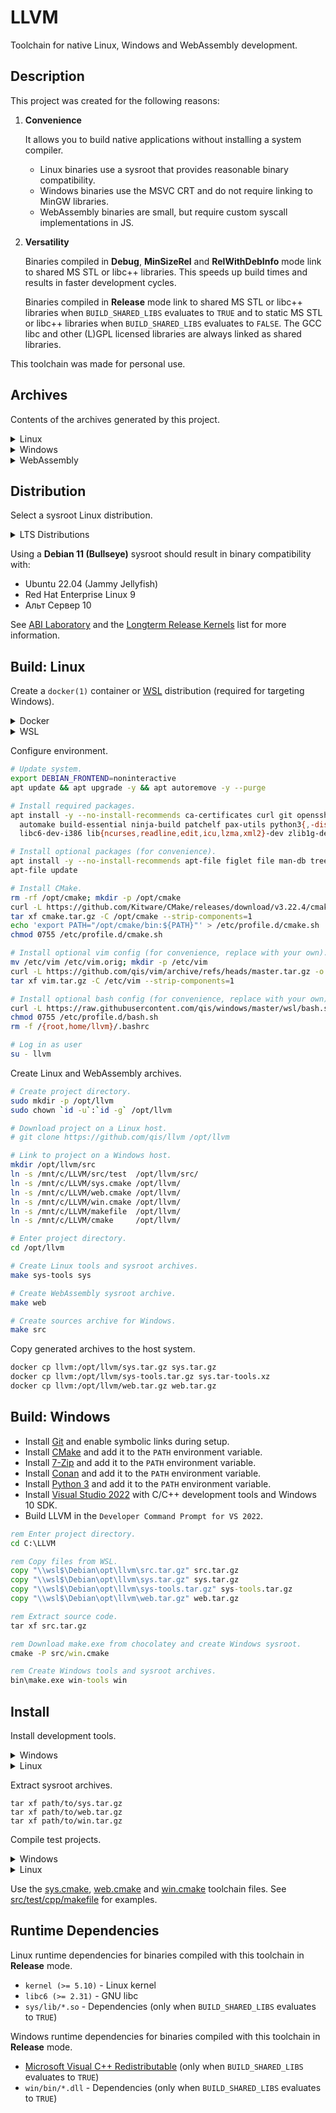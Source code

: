 # LLVM
Toolchain for native Linux, Windows and WebAssembly development.

## Description
This project was created for the following reasons:

1. **Convenience**

   It allows you to build native applications without installing a system compiler.

   - Linux binaries use a sysroot that provides reasonable binary compatibility.
   - Windows binaries use the MSVC CRT and do not require linking to MinGW libraries.
   - WebAssembly binaries are small, but require custom syscall implementations in JS.

2. **Versatility**

   Binaries compiled in **Debug**, **MinSizeRel** and **RelWithDebInfo** mode link to
   shared MS STL or libc++ libraries. This speeds up build times and results in faster
   development cycles.

   Binaries compiled in **Release** mode link to shared MS STL or libc++ libraries
   when `BUILD_SHARED_LIBS` evaluates to `TRUE` and to static MS STL or libc++ libraries
   when `BUILD_SHARED_LIBS` evaluates to `FALSE`. The GCC libc and other (L)GPL licensed
   libraries are always linked as shared libraries.

This toolchain was made for personal use.

## Archives
Contents of the archives generated by this project.

<details>
<summary>Linux</summary>

* `sys.tar.gz` - Linux sysroot
  - `lib/clang/14.0.4/lib/x86_64-pc-linux-gcc/libclang_rt.*.a` - compiler-rt
  - `sys/lib/*.so` - shared libraries meant for distribution

* `sys-tools.tar.gz` - Linux host compiler
  - `lib/clang/14.0.4/include` - compiler headers
  - `lib/*.so` - shared libraries used by compiler tools
  - `bin/*` - compiler tools

</details>

<details>
<summary>Windows</summary>

* `win.tar.gz` - Windows sysroot
  - `win/crt/lib/clang_rt.*-x86_64.lib` - compiler-rt
  - `win/bin/*.dll` - shared libraries meant for distribution

* `win-tools.tar.gz` - Windows host compiler
  - `lib/clang/14.0.4/include` - compiler headers
  - `bin/*.dll` - shared libraries used by compiler tools
  - `bin/*.exe` - compiler tools

</details>

<details>
<summary>WebAssembly</summary>

* `web.tar.gz` - WebAssembly sysroot
  - `lib/clang/14.0.4/lib/wasi/libclang_rt.*-wasm32.a` - compiler-rt

</details>

## Distribution
Select a sysroot Linux distribution.

<details>
<summary>LTS Distributions</summary>

| Distribution                   |      LTS       |    Extended    | Kernel   | GNU libc |
|--------------------------------|:--------------:|:--------------:|----------|----------|
| Debian 8 (Jessie)              |   2020-07-01   |   2025-06-30   | 3.16     | 2.19     |
| Debian 9 (Stretch)             |   2022-07-01   |   2027-06-30   | 4.9      | 2.24     |
| Debian 10 (Buster)             |   2024-07-01   |   2029-06-30   | 4.19     | 2.28     |
| **Debian 11 (Bullseye)**       | **2026-07-01** | **2031-06-30** | **5.10** | **2.31** |
| Ubuntu 16.04 (Xenial Xerus)    |   2021-04-01   |   2026-04-01   | 4.4      | 2.23     |
| Ubuntu 18.04 (Bionic Beaver)   |   2023-04-01   |   2028-04-01   | 5.3      | 2.27     |
| Ubuntu 20.04 (Focal Fossa)     |   2025-04-01   |   2030-04-01   | 5.4      | 2.31     |
| Ubuntu 22.04 (Jammy Jellyfish) |   2027-04-01   |   2032-04-01   | 5.15     | 2.35     |
| Red Hat Enterprise Linux 7     |   2024-06-30   |   2026-06-30   | 3.10     | 2.17     |
| Red Hat Enterprise Linux 8     |   2029-05-31   |   2031-05-31   | 4.18     | 2.28     |
| Red Hat Enterprise Linux 9     |   2032-05-31   |   2034-05-31   | 5.14     | 2.34     |
| Альт Сервер 9                  |   2023-12-31   |                | 4.19     | 2.27     |
| Альт Сервер 10                 |                |                | 5.15     | 2.32     |

</details>

Using a **Debian 11 (Bullseye)** sysroot should result in binary compatibility with:

- Ubuntu 22.04 (Jammy Jellyfish)
- Red Hat Enterprise Linux 9
- Альт Сервер 10

See [ABI Laboratory][abi] and the [Longterm Release Kernels][lts] list for more information.

## Build: Linux
Create a `docker(1)` container or [WSL][wsl] distribution (required for targeting Windows).

<details>
<summary>Docker</summary>

```sh
# Install docker.
sudo apt install -y docker.io
sudo usermod -aG docker `id -un`

# Remove existing container.
docker rm llvm

# Install container and log in as root.
docker run -it -h llvm --name llvm debian:11
```

```sh
# Create user.
useradd -s /bin/bash -d /home/llvm -m -G users llvm
```

</details>

<details>
<summary>WSL</summary>

```cmd
rem Remove existing distribution.
wsl --unregister Debian

rem Install distribution.
wsl --install -d Debian
```

```
Enter new UNIX username: llvm
```

```sh
# Configure distribution.
sudo tee /etc/wsl.conf >/dev/null <<'EOF'
[automount]
enabled=true
options=case=off,metadata,uid=1000,gid=1000,umask=022
EOF

# Configure sudo.
sudo EDITOR=tee visudo >/dev/null <<'EOF'
root ALL=(ALL) ALL
llvm ALL=(ALL) NOPASSWD: ALL
#includedir /etc/sudoers.d
EOF

# Exit shell.
exit
```

```cmd
rem Shut down all distributions.
wsl --shutdown

rem Start distributions.
wsl ~ -u root -d Debian
```

</details>

Configure environment.

```sh
# Update system.
export DEBIAN_FRONTEND=noninteractive
apt update && apt upgrade -y && apt autoremove -y --purge

# Install required packages.
apt install -y --no-install-recommends ca-certificates curl git openssh-client tzdata wget \
  automake build-essential ninja-build patchelf pax-utils python3{,-distutils,-lib2to3} xattr \
  libc6-dev-i386 lib{ncurses,readline,edit,icu,lzma,xml2}-dev zlib1g-dev

# Install optional packages (for convenience).
apt install -y --no-install-recommends apt-file figlet file man-db tree vim
apt-file update

# Install CMake.
rm -rf /opt/cmake; mkdir -p /opt/cmake
curl -L https://github.com/Kitware/CMake/releases/download/v3.22.4/cmake-3.22.4-linux-x86_64.tar.gz -o cmake.tar.gz
tar xf cmake.tar.gz -C /opt/cmake --strip-components=1
echo 'export PATH="/opt/cmake/bin:${PATH}"' > /etc/profile.d/cmake.sh
chmod 0755 /etc/profile.d/cmake.sh

# Install optional vim config (for convenience, replace with your own).
mv /etc/vim /etc/vim.orig; mkdir -p /etc/vim
curl -L https://github.com/qis/vim/archive/refs/heads/master.tar.gz -o vim.tar.gz
tar xf vim.tar.gz -C /etc/vim --strip-components=1

# Install optional bash config (for convenience, replace with your own).
curl -L https://raw.githubusercontent.com/qis/windows/master/wsl/bash.sh -o /etc/profile.d/bash.sh
chmod 0755 /etc/profile.d/bash.sh
rm -f /{root,home/llvm}/.bashrc

# Log in as user
su - llvm
```

Create Linux and WebAssembly archives.

```sh
# Create project directory.
sudo mkdir -p /opt/llvm
sudo chown `id -u`:`id -g` /opt/llvm

# Download project on a Linux host.
# git clone https://github.com/qis/llvm /opt/llvm

# Link to project on a Windows host.
mkdir /opt/llvm/src
ln -s /mnt/c/LLVM/src/test  /opt/llvm/src/
ln -s /mnt/c/LLVM/sys.cmake /opt/llvm/
ln -s /mnt/c/LLVM/web.cmake /opt/llvm/
ln -s /mnt/c/LLVM/win.cmake /opt/llvm/
ln -s /mnt/c/LLVM/makefile  /opt/llvm/
ln -s /mnt/c/LLVM/cmake     /opt/llvm/

# Enter project directory.
cd /opt/llvm

# Create Linux tools and sysroot archives.
make sys-tools sys

# Create WebAssembly sysroot archive.
make web

# Create sources archive for Windows.
make src
```

<!--
Create an archive with `build/stage` and `build/tools` while working on this project.

```sh
make sys-build
```
-->

Copy generated archives to the host system.

```sh
docker cp llvm:/opt/llvm/sys.tar.gz sys.tar.gz
docker cp llvm:/opt/llvm/sys-tools.tar.gz sys.tar-tools.xz
docker cp llvm:/opt/llvm/web.tar.gz web.tar.gz
```

<!--
```sh
docker cp llvm:/opt/llvm/sys-build.tar.gz sys.tar-build.xz
```
-->

## Build: Windows

* Install [Git][git] and enable symbolic links during setup.
* Install [CMake][cmk] and add it to the `PATH` environment variable.
* Install [7-Zip][p7z] and add it to the `PATH` environment variable.
* Install [Conan][con] and add it to the `PATH` environment variable.
* Install [Python 3][py3] and add it to the `PATH` environment variable.
* Install [Visual Studio 2022][vsc] with C/C++ development tools and Windows 10 SDK.
* Build LLVM in the `Developer Command Prompt for VS 2022`.

```cmd
rem Enter project directory.
cd C:\LLVM

rem Copy files from WSL.
copy "\\wsl$\Debian\opt\llvm\src.tar.gz" src.tar.gz
copy "\\wsl$\Debian\opt\llvm\sys.tar.gz" sys.tar.gz
copy "\\wsl$\Debian\opt\llvm\sys-tools.tar.gz" sys-tools.tar.gz
copy "\\wsl$\Debian\opt\llvm\web.tar.gz" web.tar.gz

rem Extract source code.
tar xf src.tar.gz

rem Download make.exe from chocolatey and create Windows sysroot.
cmake -P src/win.cmake

rem Create Windows tools and sysroot archives.
bin\make.exe win-tools win
```

<!--
```cmd
copy "\\wsl$\Debian\opt\llvm\sys-build.tar.gz" sys-build.tar.gz
```
-->

</details>

## Install
Install development tools.

<details>
<summary>Windows</summary>

* Install [Git][git] and enable symbolic links during setup.
* Install [CMake][cmk] and add it to the `PATH` environment variable.
* Install [Microsoft Visual C++ Redistributable][vcr] for binaries built in Debug mode.

```cmd
rem Clone the repository.
git clone https://github.com/qis/llvm C:\LLVM

rem Enter created directory.
cd C:\LLVM

rem Extract tools archive.
tar xf /path/to/win-tools.tar.gz
```

Register toolchain.

* Add `C:\LLVM\win\bin` to the `PATH` environment variable.
* Add `C:\LLVM\bin` to the `PATH` environment variable (optional).

</details>

<details>
<summary>Linux</summary>

```sh
# Install dependencies.
sudo apt install -y --no-install-recommends ca-certificates curl git tzdata wget \
  automake binutils elfutils make ninja-build patchelf pax-utils

# Install CMake.
sudo rm -rf /opt/cmake; sudo mkdir -p /opt/cmake
curl -L https://github.com/Kitware/CMake/releases/download/v3.22.4/cmake-3.22.4-linux-x86_64.tar.gz -o cmake.tar.gz
sudo tar xf cmake.tar.gz -C /opt/cmake --strip-components=1
echo 'export PATH="/opt/cmake/bin:${PATH}"' | sudo tee /etc/profile.d/cmake.sh >/dev/null
sudo chmod 0755 /etc/profile.d/cmake.sh
. /etc/profile.d/cmake.sh

# Create directory.
sudo mkdir -p /opt/llvm
sudo chown `id -u`:`id -g` /opt/llvm

# Clone the repository.
git clone https://github.com/qis/llvm /opt/llvm

# Enter directory.
cd /opt/llvm

# Extract tools archive.
tar xf /path/to/sys-tools.tar.gz

# Add /opt/llvm/bin to the PATH environment variable (optional).
echo 'export PATH="/opt/llvm/bin:${PATH}"' | sudo tee /etc/profile.d/llvm.sh >/dev/null
```

When cross-compilation for Windows is desired, the `/opt/llvm/win` directory must reside
on a case-insensitive filesystem (or be a symlink to a Windows directory in WSL).

```sh
# Check if the kernel supports case-insensitive filesystems.
cat /sys/fs/ext4/features/casefold
cat /sys/fs/unicode/version

# Create case-insensitive filesystem on a spare drive.
# mkfs -t ext4 -O casefold /dev/<device>

# Verify case-insensitive filesystem.
# dumpe2fs -h /dev/<device> | grep 'Filesystem features'

# Mount case-insensitive filesystem.
# mkdir -p /opt/llvm/win
# mount /dev/<device> /opt/llvm/win
```

</details>

Extract sysroot archives.

```
tar xf path/to/sys.tar.gz
tar xf path/to/web.tar.gz
tar xf path/to/win.tar.gz
```

Compile test projects.

<details>
<summary>Windows</summary>

```cmd
rem Enter one of the test project directories.
cd C:\LLVM\src\test\tbb

rem Configure project.
C:\LLVM\bin\make.exe clean configure

rem Build with coverage support, execute and display the results.
C:\LLVM\bin\make.exe test

rem Configure project for Linux cross-compilation.
C:\LLVM\bin\make.exe clean configure root=sys

rem Build release.
C:\LLVM\bin\make.exe config=Release

rem Enter WebAssembly test project directory.
cd C:\LLVM\src\test\web

rem Configure and build project.
C:\LLVM\bin\make.exe clean all config=MinSizeRel
```

</details>

<details>
<summary>Linux</summary>

```sh
# Enter one of the test project directories.
cd /opt/llvm/src/test/tbb

# Configure project.
make clean configure

# Build with coverage support, execute and display the results.
make test

# Configure project for Windows cross-compilation.
make clean configure root=win

# Build release.
make config=Release

# Enter WebAssembly test project directory.
cd /opt/llvm/src/test/web

# Configure and build project.
make clean all config=MinSizeRel
```

</details>

Use the [sys.cmake](sys.cmake), [web.cmake](web.cmake) and [win.cmake](win.cmake)
toolchain files. See [src/test/cpp/makefile](src/test/cpp/makefile) for examples.

## Runtime Dependencies
Linux runtime dependencies for binaries compiled with this toolchain in **Release** mode.

* `kernel (>= 5.10)` - Linux kernel
* `libc6 (>= 2.31)` - GNU libc
* `sys/lib/*.so` - Dependencies (only when `BUILD_SHARED_LIBS` evaluates to `TRUE`)

Windows runtime dependencies for binaries compiled with this toolchain in **Release** mode.

* [Microsoft Visual C++ Redistributable][vcr] (only when `BUILD_SHARED_LIBS` evaluates to `TRUE`)
* `win/bin/*.dll` - Dependencies (only when `BUILD_SHARED_LIBS` evaluates to `TRUE`)

[web]: https://htmlpreview.github.io/?https://github.com/qis/llvm/blob/master/test/wasm/index.html

[abi]: https://abi-laboratory.pro/?view=timeline&l=glibc
[lts]: https://www.kernel.org/category/releases.html
[wsl]: https://docs.microsoft.com/en-us/windows/wsl/
[git]: https://git-scm.com/download/win
[cmk]: https://cmake.org/download/
[p7z]: https://www.7-zip.org/
[con]: https://conan.io/downloads.html
[py3]: https://www.python.org/downloads/windows/
[vsc]: https://visualstudio.microsoft.com/downloads/
[vcr]: https://aka.ms/vs/17/release/vc_redist.x64.exe
